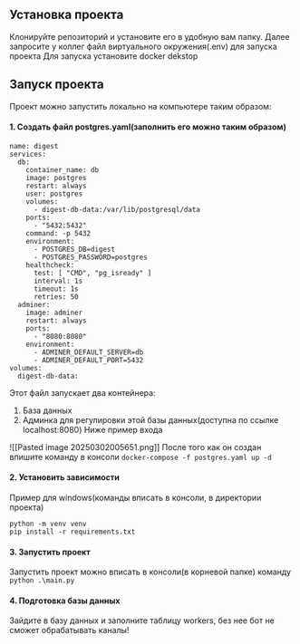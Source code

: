 ## Установка проекта
Клонируйте репозиторий и установите его в удобную вам папку. Далее запросите у коллег файл виртуального окружения(.env) для запуска проекта
Для запуска установите docker dekstop
## Запуск проекта
Проект можно запустить локально на компьютере таким образом:
#### 1. Создать файл postgres.yaml(заполнить его можно таким образом)
```
name: digest  
services:  
  db:  
    container_name: db  
    image: postgres  
    restart: always  
    user: postgres  
    volumes:  
      - digest-db-data:/var/lib/postgresql/data  
    ports:  
      - "5432:5432"  
    command: -p 5432  
    environment:  
      - POSTGRES_DB=digest  
      - POSTGRES_PASSWORD=postgres  
    healthcheck:  
      test: [ "CMD", "pg_isready" ]  
      interval: 1s  
      timeout: 1s  
      retries: 50  
  adminer:  
    image: adminer  
    restart: always  
    ports:  
      - "8080:8080"  
    environment:  
      - ADMINER_DEFAULT_SERVER=db  
      - ADMINER_DEFAULT_PORT=5432  
volumes:  
  digest-db-data:
  ```
  Этот файл запускает два контейнера:
  1) База данных
  2) Админка для регулировки этой базы данных(доступна по ссылке localhost:8080) Ниже пример входа

  ![[Pasted image 20250302005651.png]]
После того как он создан впишите команду в консоли
`docker-compose -f postgres.yaml up -d`
#### 2. Установить зависимости
Пример для windows(команды вписать в консоли, в директории проекта)
```
python -m venv venv
pip install -r requirements.txt
```
#### 3. Запустить проект
Запустить проект можно вписать в консоли(в корневой папке) команду
`python .\main.py`
#### 4. Подготовка базы данных
Зайдите в базу данных и заполните таблицу workers, без нее бот не сможет обрабатывать каналы!